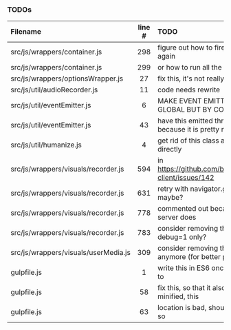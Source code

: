 ### TODOs
| Filename | line # | TODO
|:------|:------:|:------
| src/js/wrappers/container.js | 298 | figure out how to fire dom's onload event again
| src/js/wrappers/container.js | 299 | or how to run all the scripts over again
| src/js/wrappers/optionsWrapper.js | 27 | fix this, it's not really an option
| src/js/util/audioRecorder.js | 11 | code needs rewrite
| src/js/util/eventEmitter.js | 6 | MAKE EVENT EMITTING IN DESPOT NOT GLOBAL BUT BY CONTAINER ID INSTEAD
| src/js/util/eventEmitter.js | 43 | have this emitted through a configuration because it is pretty noisy
| src/js/util/humanize.js | 4 | get rid of this class and use those imports directly
| src/js/wrappers/visuals/recorder.js | 594 | in https://github.com/binarykitchen/videomail-client/issues/142
| src/js/wrappers/visuals/recorder.js | 631 | retry with navigator.getUserMedia_() maybe?
| src/js/wrappers/visuals/recorder.js | 778 | commented out because for some reasons server does
| src/js/wrappers/visuals/recorder.js | 783 | consider removing this later or have it for debug=1 only?
| src/js/wrappers/visuals/userMedia.js | 309 | consider removing that if it's not the case anymore (for better performance)
| gulpfile.js | 1 | write this in ES6 once i have figured out how to
| gulpfile.js | 58 | fix this, so that it also works when not minified, this
| gulpfile.js | 63 | location is bad, should be in a temp folder or so